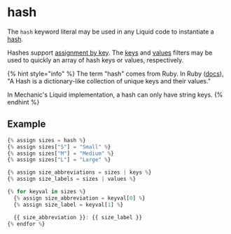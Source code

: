# hash

The `hash` keyword literal may be used in any Liquid code to instantiate a [hash](../basics/types.md#hash).

Hashes support [assignment by key](../tags/assign.md#assigning-into-arrays). The [keys](../filters.md#keys) and [values](../filters.md#values) filters may be used to quickly an array of hash keys or values, respectively.

{% hint style="info" %}
The term "hash" comes from Ruby. In Ruby \([docs](https://ruby-doc.org/core-2.5.1/Hash.html)\), "A Hash is a dictionary-like collection of unique keys and their values."

In Mechanic's Liquid implementation, a hash can only have string keys.
{% endhint %}

## Example

```javascript
{% assign sizes = hash %}
{% assign sizes["S"] = "Small" %}
{% assign sizes["M"] = "Medium" %}
{% assign sizes["L"] = "Large" %}

{% assign size_abbreviations = sizes | keys %}
{% assign size_labels = sizes | values %}

{% for keyval in sizes %}
  {% assign size_abbreviation = keyval[0] %}
  {% assign size_label = keyval[1] %}

  {{ size_abbreviation }}: {{ size_label }}
{% endfor %}
```

